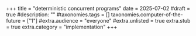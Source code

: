 +++
title = "deterministic concurrent programs"
date = 2025-07-02
#draft = true
#description: ""
#taxonomies.tags = []
taxonomies.computer-of-the-future = ["1"]
#extra.audience = "everyone"
#extra.unlisted = true
extra.stub = true
extra.category = "implementation"
+++

